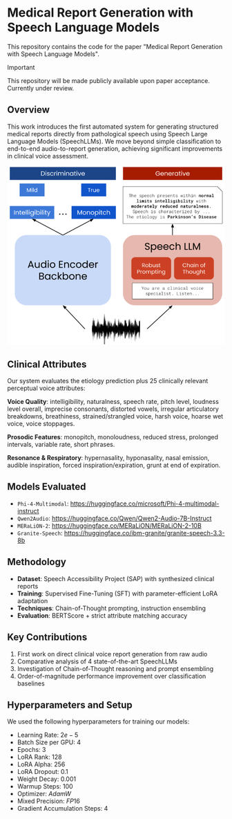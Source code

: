 # Medical Report Generation with Speech Language Models
This repository contains the code for the paper "Medical Report Generation with Speech Language Models".

> [!IMPORTANT]  
> This repository will be made publicly available upon paper acceptance. Currently under review.

## Overview

This work introduces the first automated system for generating structured medical reports directly from pathological speech using Speech Large Language Models (SpeechLLMs). We move beyond simple classification to end-to-end audio-to-report generation, achieving significant improvements in clinical voice assessment.

![Framework Overview](images/framework.png)

## Clinical Attributes

Our system evaluates the etiology prediction plus 25 clinically relevant perceptual voice attributes:

**Voice Quality**: intelligibility, naturalness, speech rate, pitch level, loudness level overall, imprecise consonants, distorted vowels, irregular articulatory breakdowns, breathiness, strained/strangled voice, harsh voice, hoarse wet voice, voice stoppages.

**Prosodic Features**: monopitch, monoloudness, reduced stress, prolonged intervals, variable rate, short phrases.

**Resonance & Respiratory**: hypernasality, hyponasality, nasal emission, audible inspiration, forced inspiration/expiration, grunt at end of expiration.

## Models Evaluated

- `Phi-4-Multimodal`: https://huggingface.co/microsoft/Phi-4-multimodal-instruct
- `Qwen2Audio`: https://huggingface.co/Qwen/Qwen2-Audio-7B-Instruct
- `MERaLiON-2`: https://huggingface.co/MERaLiON/MERaLiON-2-10B
- `Granite-Speech`: https://huggingface.co/ibm-granite/granite-speech-3.3-8b

## Methodology

- **Dataset**: Speech Accessibility Project (SAP) with synthesized clinical reports
- **Training**: Supervised Fine-Tuning (SFT) with parameter-efficient LoRA adaptation
- **Techniques**: Chain-of-Thought prompting, instruction ensembling
- **Evaluation**: BERTScore + strict attribute matching accuracy

## Key Contributions

1. First work on direct clinical voice report generation from raw audio
2. Comparative analysis of 4 state-of-the-art SpeechLLMs
3. Investigation of Chain-of-Thought reasoning and prompt ensembling
4. Order-of-magnitude performance improvement over classification baselines


## Hyperparameters and Setup
We used the following hyperparameters for training our models:
- Learning Rate: $2e-5$
- Batch Size per GPU: $4$
- Epochs: $3$
- LoRA Rank: $128$
- LoRA Alpha: $256$
- LoRA Dropout: $0.1$
- Weight Decay: $0.001$
- Warmup Steps: $100$
- Optimizer: $AdamW$
- Mixed Precision: $FP16$
- Gradient Accumulation Steps: $4$